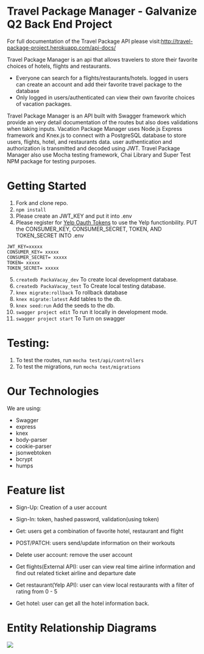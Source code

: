 # Travel Package Manager - Galvanize Q2 Back End Project

For full documentation of the Travel Package API please visit:http://travel-package-project.herokuapp.com/api-docs/

Travel Package Manager is an api that allows travelers to store their favorite choices of hotels, flights and restaurants.

* Everyone can search for a flights/restaurants/hotels. logged in users can create an account and add their favorite travel package to the database
* Only logged in users/authenticated can view their own favorite choices of vacation packages.


Travel Package Manager is an API built with Swagger framework which provide an very detail documentation of the routes but also does validations when taking inputs. Vacation Package Manager uses Node.js Express framework and Knex.js to connect with a PostgreSQL database to store users, flights, hotel, and restaurants data. user authentication and authorization is transmitted and decoded using JWT. Travel Package Manager also use Mocha testing framework, Chai Library and Super Test NPM package for testing purposes.

# Getting Started
1. Fork and clone repo.
2. `npm install`
3. Please create an JWT_KEY and put it into .env
4. Please register for
[Yelp Oauth Tokens](https://www.yelp.com/developers/v3/manage_app) to use the Yelp functionbility. PUT the CONSUMER_KEY, CONSUMER_SECRET, TOKEN, AND TOKEN_SECRET INTO .env
```
JWT_KEY=xxxxx
CONSUMER_KEY= xxxxx
CONSUMER_SECRET= xxxxx
TOKEN= xxxxx
TOKEN_SECRET= xxxxx
```
5. `createdb PackaVacay_dev` To create local development database.
6. `createdb PackaVacay_test` To Create local testing database.
7. `knex migrate:rollback` To rollback database
8. `knex migrate:latest` Add tables to the db.
9. `knex seed:run` Add the seeds to the db.
10. `swagger project edit` To run it locally in development mode.
11. `swagger project start` To Turn on swagger

# Testing:
1. To test the routes, run `mocha test/api/controllers`
2. To test the migrations, run `mocha test/migrations`

# Our Technologies
 We are using:
   * Swagger
   * express
   * knex
   * body-parser
   * cookie-parser
   * jsonwebtoken
   * bcrypt
   * humps

# Feature list
  * Sign-Up: Creation of a user account
  * Sign-In: token, hashed password, validation(using token)
  * Get: users get a combination of favorite hotel, restaurant and flight
  * POST/PATCH: users send/update information on their workouts
  * Delete user account: remove the user account

  * Get flights(External API): user can view real time airline information and find out related ticket airline and departure date
  * Get restaurant(Yelp API): user can view local restaurants with a filter of rating from 0 - 5
  * Get hotel: user can get all the hotel information back.


# Entity Relationship Diagrams
![](https://s21.postimg.org/w6dx38g13/Relational_Database.png)
